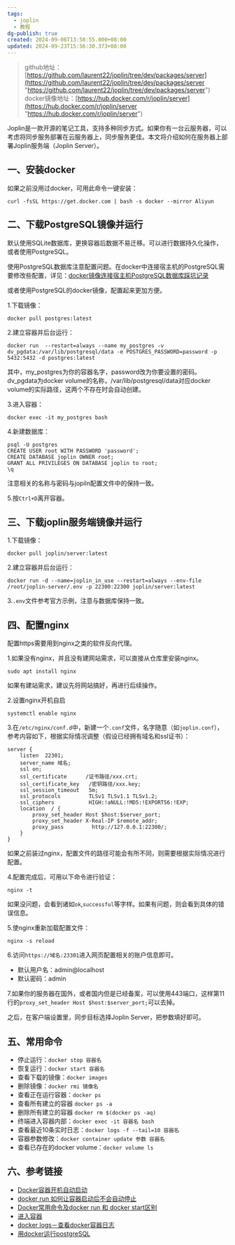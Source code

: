 ```yaml
---
tags:
  - joplin
  - 教程
dg-publish: true
created: 2024-09-06T13:58:55.000+08:00
updated: 2024-09-23T15:56:30.373+08:00
---
```

> github地址：[https://github.com/laurent22/joplin/tree/dev/packages/server](https://github.com/laurent22/joplin/tree/dev/packages/server "https://github.com/laurent22/joplin/tree/dev/packages/server")  
> docker镜像地址：[https://hub.docker.com/r/joplin/server](https://hub.docker.com/r/joplin/server "https://hub.docker.com/r/joplin/server")

Joplin是一款开源的笔记工具，支持多种同步方式。如果你有一台云服务器，可以考虑将同步服务部署在云服务器上，同步服务更佳。本文将介绍如何在服务器上部署Joplin服务端（Joplin Server）。
## 一、安装docker

如果之前没用过docker，可用此命令一键安装：

```shell
curl -fsSL https://get.docker.com | bash -s docker --mirror Aliyun
```

## 二、下载PostgreSQL镜像并运行

默认使用SQLite数据库，更换容器后数据不易迁移。可以进行数据持久化操作，或者使用PostgreSQL。

使用PostgreSQL数据库注意配置问题。在docker中连接宿主机的PostgreSQL需要修改些配置，详见：[docker镜像连接宿主机PostgreSQL数据库踩坑记录](joplin://69404e2c8f444163abc0ac99d94eaff4)

或者使用PostgreSQL的docker镜像，配置起来更加方便。

1.下载镜像：

```shell
docker pull postgres:latest
```

2.建立容器并后台运行：

```shell
docker run  --restart=always --name my_postgres -v dv_pgdata:/var/lib/postgresql/data -e POSTGRES_PASSWORD=password -p 5432:5432 -d postgres:latest
```

其中，my_postgres为你的容器名字，password改为你要设置的密码。dv_pgdata为docker volume的名称，/var/lib/postgresql/data对应docker volume的实际路径，这两个不存在时会自动创建。

3.进入容器：

```shell
docker exec -it my_postgres bash
```

4.新建数据库：

```shell
psql -U postgres
CREATE USER root WITH PASSWORD 'password';
CREATE DATABASE joplin OWNER root;
GRANT ALL PRIVILEGES ON DATABASE joplin to root;
\q
```

注意相关的名称与密码与jopiln配置文件中的保持一致。

5.按`Ctrl+D`离开容器。

## 三、下载joplin服务端镜像并运行

1.下载镜像：

```shell
docker pull joplin/server:latest
```

2.建立容器并后台运行：

```shell
docker run -d --name=joplin_in_use --restart=always --env-file /root/joplin-server/.env -p 22300:22300 joplin/server:latest
```

3.`.env`文件参考官方示例，注意与数据库保持一致。

## 四、配置nginx

配置https需要用到nginx之类的软件反向代理。

1.如果没有nginx，并且没有建网站需求，可以直接从仓库里安装nginx。

```shell
sudo apt install nginx
```

如果有建站需求，建议先将网站搞好，再进行后续操作。

2.设置nginx开机自启

```shell
systemctl enable nginx
```

3.在`/etc/nginx/conf.d`中，新建一个`.conf`文件，名字随意（如`joplin.conf`），参考内容如下，根据实际情况调整（假设已经拥有域名和ssl证书）：

```nginx
server {
    listen  22301;
    server_name 域名;
    ssl on;
    ssl_certificate      /证书路径/xxx.crt;
    ssl_certificate_key   /密钥路径/xxx.key;
    ssl_session_timeout   5m;
    ssl_protocols         TLSv1 TLSv1.1 TLSv1.2;
    ssl_ciphers           HIGH:!aNULL:!MD5:!EXPORT56:!EXP;
    location  / {
        proxy_set_header Host $host:$server_port;
        proxy_set_header X-Real-IP $remote_addr;
        proxy_pass         http://127.0.0.1:22300/;
    }
}
```

如果之前装过nginx，配置文件的路径可能会有所不同，则需要根据实际情况进行配置。

4.配置完成后，可用以下命令进行验证：

```shell
nginx -t
```

如果没问题，会看到诸如`ok`,`successful`等字样。如果有问题，则会看到具体的错误信息。

5.使nginx重新加载配置文件：

```shell
nginx -s reload
```

6.访问`https://域名:23301`进入网页配置相关的账户信息即可。

- 默认用户名：admin@localhost
- 默认密码：admin

7.如果你的服务器在国外，或者国内但是已经备案，可以使用443端口，这样第11行的`proxy_set_header Host $host:$server_port;`可以去掉。

之后，在客户端设置里，同步目标选择Joplin Server，把参数填好即可。

## 五、常用命令

- 停止运行：`docker stop 容器名`
- 恢复运行：`docker start 容器名`
- 查看下载的镜像：`docker images`
- 删除镜像：`docker rmi 镜像名`
- 查看正在运行容器：`docker ps`
- 查看所有建立的容器 `docker ps -a`
- 删除所有建立的容器 `docker rm $(docker ps -aq)`
- 终端进入容器内部：`docker exec -it 容器名 bash`
- 查看最近10条实时日志：`docker logs -f --tail=10 容器名`
- 容器参数修改：`docker container update 参数 容器名`
- 查看已存在的docker volume：`docker volume ls`

## 六、参考链接

- [Docker容器开机自动启动](https://www.cnblogs.com/royfans/p/11393791.html "https://www.cnblogs.com/royfans/p/11393791.html")
- [docker run 如何让容器启动后不会自动停止](http://www.jerrymei.cn/docker-container-run-not-stop-automatically/ "http://www.jerrymei.cn/docker-container-run-not-stop-automatically/")
- [Docker常用命令及docker run 和 docker start区别](https://blog.csdn.net/weixin_44722978/article/details/89704085 "https://blog.csdn.net/weixin_44722978/article/details/89704085")
- [进入容器](https://yeasy.gitbook.io/docker_practice/container/attach_exec "https://yeasy.gitbook.io/docker_practice/container/attach_exec")
- [docker logs－查看docker容器日志](https://blog.csdn.net/weigang200820chengdu/article/details/102914326 "https://blog.csdn.net/weigang200820chengdu/article/details/102914326")
- [用docker运行postgreSQL](https://www.cnblogs.com/pekkle/p/12190229.html "https://www.cnblogs.com/pekkle/p/12190229.html")